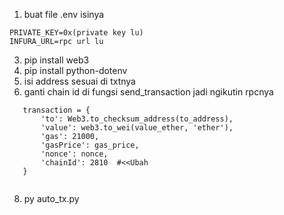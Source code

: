 1. buat file .env isinya
```
PRIVATE_KEY=0x(private key lu)
INFURA_URL=rpc url lu
```
3. pip install web3
4. pip install python-dotenv
5. isi address sesuai di txtnya
6. ganti chain id di fungsi send_transaction jadi ngikutin rpcnya
 ```
    transaction = {
        'to': Web3.to_checksum_address(to_address),
        'value': web3.to_wei(value_ether, 'ether'),
        'gas': 21000,
        'gasPrice': gas_price,
        'nonce': nonce,
        'chainId': 2810  #<<Ubah
    }
    
```

8. py auto_tx.py
